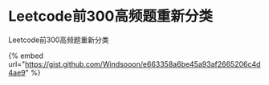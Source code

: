 # Leetcode前300高频题重新分类

Leetcode前300高频题重新分类

{% embed url="https://gist.github.com/Windsooon/e663358a6be45a93af2665206c4d4ae9" %}



